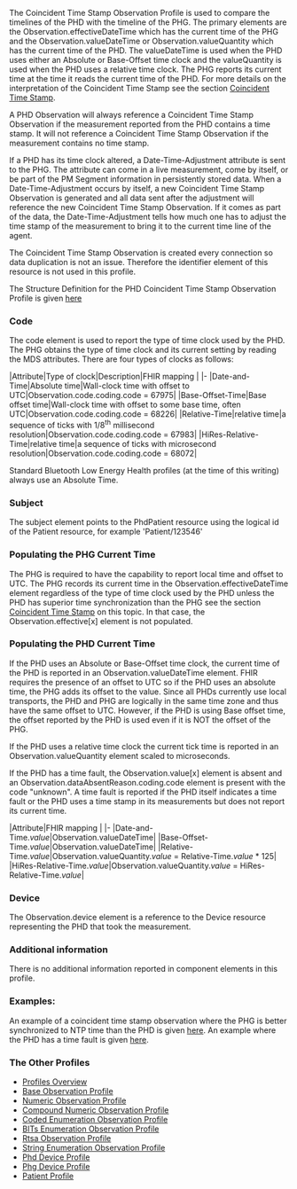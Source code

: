 The Coincident Time Stamp Observation Profile is used to compare the timelines of the PHD with the timeline of the PHG. The primary elements are the Observation.effectiveDateTime which has the current time of the PHG and the Observation.valueDateTime or Observation.valueQuantity which has the current time of the PHD. The valueDateTime is used when the PHD uses either an Absolute or Base-Offset time clock and the valueQuantity is used when the PHD uses a relative time clock. The PHG reports its current time at the time it reads the current time of the PHD. For more details on the interpretation of the Coincident Time Stamp see the section [Coincident Time Stamp](CoincidentTimeStamp.html).

A PHD Observation will always reference a Coincident Time Stamp Observation if the measurement reported from the PHD contains a time stamp. It will not reference a Coincident Time Stamp Observation if the measurement contains no time stamp.

If a PHD has its time clock altered, a Date-Time-Adjustment attribute is sent to the PHG. The attribute can come in a live measurement, come by itself, or be part of the PM Segment information in persistently stored data. When a Date-Time-Adjustment occurs by itself, a new Coincident Time Stamp Observation is generated and all data sent after the adjustment will reference the new Coincident Time Stamp Observation. If it comes as part of the data, the Date-Time-Adjustment tells how much one has to adjust the time stamp of the measurement to bring it to the current time line of the agent.

The Coincident Time Stamp Observation is created every connection so data duplication is not an issue. Therefore the identifier element of this resource is not used in this profile.

The Structure Definition for the PHD Coincident Time Stamp Observation Profile is given [here](StructureDefinition-PhdCoincidentTimeStampObservation.html)

<style>table, th, td {
border: 1px solid black;
border-collapse:collapse;
padding: 6px;}</style>

### Code
The code element is used to report the type of time clock used by the PHD. The PHG obtains the type of time clock and its current setting by reading the MDS attributes. There are four types of clocks as follows:

|Attribute|Type of clock|Description|FHIR mapping |
|-
|Date-and-Time|Absolute time|Wall-clock time with offset to UTC|Observation.code.coding.code = 67975|
|Base-Offset-Time|Base offset time|Wall-clock time with offset to some base time, often UTC|Observation.code.coding.code = 68226|
|Relative-Time|relative time|a sequence of ticks with 1/8<sup>th</sup> millisecond resolution|Observation.code.coding.code = 67983|
|HiRes-Relative-Time|relative time|a sequence of ticks with microsecond resolution|Observation.code.coding.code = 68072|

Standard Bluetooth Low Energy Health profiles (at the time of this writing) always use an Absolute Time.

### Subject
The subject element points to the PhdPatient resource using the logical id of the Patient resource, for example 'Patient/123546'

### Populating the PHG Current Time
The PHG is required to have the capability to report local time and offset to UTC. The PHG records its current time in the Observation.effectiveDateTime element regardless of the type of time clock used by the PHD unless the PHD has superior time synchronization than the PHG see the section [Coincident Time Stamp](CoincidentTimeStamp.html) on this topic. In that case, the Observation.effective[x] element is not populated.

### Populating the PHD Current Time
If the PHD uses an Absolute or Base-Offset time clock, the current time of the PHD is reported in an Observation.valueDateTime element. FHIR requires the presence of an offset to UTC so if the PHD uses an absolute time, the PHG adds its offset to the value. Since all PHDs currently use local transports, the PHD and PHG are logically in the same time zone and thus have the same offset to UTC. However, if the PHD is using Base offset time, the offset reported by the PHD is used even if it is NOT the offset of the PHG.

If the PHD uses a relative time clock the current tick time is reported in an Observation.valueQuantity element scaled to microseconds.

If the PHD has a time fault, the Observation.value[x] element is absent and an Observation.dataAbsentReason.coding.code element is present with the code "unknown". A time fault is reported if the PHD itself indicates a time fault or the PHD uses a time stamp in its measurements but does not report its current time.

|Attribute|FHIR mapping |
|-
|Date-and-Time.*value*|Observation.valueDateTime|
|Base-Offset-Time.*value*|Observation.valueDateTime|
|Relative-Time.*value*|Observation.valueQuantity.*value* = Relative-Time.*value* * 125|
|HiRes-Relative-Time.*value*|Observation.valueQuantity.*value* = HiRes-Relative-Time.*value*|

### Device
The Observation.device element is a reference to the Device resource representing the PHD that took the measurement.

### Additional information
There is no additional information reported in component elements in this profile.

### Examples:
An example of a coincident time stamp observation where the PHG is better synchronized to NTP time than the PHD is given [here](Observation-coin-example-1.html). An example where the PHD has a time fault is given [here](Observation-coin-example-timefault.html).

### The Other Profiles

 - [Profiles Overview](ProfilesOverview.html)
 - [Base Observation Profile](StructureDefinition-PhdBaseObservation.html)
 - [Numeric Observation Profile](NumericObservationProfile.html)
 - [Compound Numeric Observation Profile](CompoundNumericObservationProfile.html)
 - [Coded Enumeration Observation Profile](CodedEnumerationObservationProfile.html)
 - [BITs Enumeration Observation Profile](BITsEnumerationObservationProfile.html)
 - [Rtsa Observation Profile](RtsaObservationProfile.html)
 - [String Enumeration Observation Profile](StringEnumerationObservationProfile.html)
 - [Phd Device Profile](PhdDeviceProfile.html)
 - [Phg Device Profile](PhgDeviceProfile.html)
 - [Patient Profile](PhdPatientProfile.html)